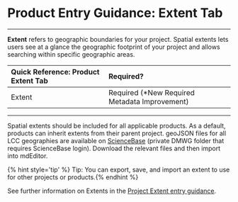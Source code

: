 # Product Entry Guidance: Extent Tab

---

**Extent** refers to geographic boundaries for your project. Spatial extents lets users see at a glance the geographic footprint of your project and allows searching within specific geographic areas.

| Quick Reference: Product Extent Tab | Required? |
| :--- |:--- |
| Extent |Required (*New Required Metadata Improvement) |

---

Spatial extents should be included for all applicable products. As a default, products can inherit extents from their parent project. geoJSON files for all LCC geographies are available on [ScienceBase](https://www.sciencebase.gov/catalog/item/5bd7c96fe4b0b3fc5ce82d44) (private DMWG folder that requires ScienceBase login). Download the relevant files and then import into mdEditor. 


{% hint style='tip' %} Tip: You can export, save, and import an extent to use for other projects or products.{% endhint %}


See further information on Extents in the [Project Extent entry guidance](/record/main/extent-tab.html).


